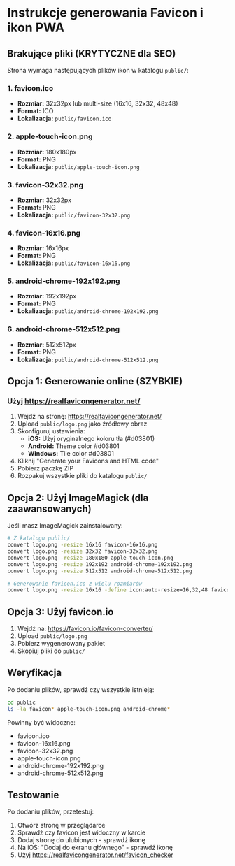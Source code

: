 # Instrukcje generowania Favicon i ikon PWA

## Brakujące pliki (KRYTYCZNE dla SEO)

Strona wymaga następujących plików ikon w katalogu `public/`:

### 1. favicon.ico
- **Rozmiar:** 32x32px lub multi-size (16x16, 32x32, 48x48)
- **Format:** ICO
- **Lokalizacja:** `public/favicon.ico`

### 2. apple-touch-icon.png
- **Rozmiar:** 180x180px
- **Format:** PNG
- **Lokalizacja:** `public/apple-touch-icon.png`

### 3. favicon-32x32.png
- **Rozmiar:** 32x32px
- **Format:** PNG
- **Lokalizacja:** `public/favicon-32x32.png`

### 4. favicon-16x16.png
- **Rozmiar:** 16x16px
- **Format:** PNG
- **Lokalizacja:** `public/favicon-16x16.png`

### 5. android-chrome-192x192.png
- **Rozmiar:** 192x192px
- **Format:** PNG
- **Lokalizacja:** `public/android-chrome-192x192.png`

### 6. android-chrome-512x512.png
- **Rozmiar:** 512x512px
- **Format:** PNG
- **Lokalizacja:** `public/android-chrome-512x512.png`

## Opcja 1: Generowanie online (SZYBKIE)

### Użyj https://realfavicongenerator.net/

1. Wejdź na stronę: https://realfavicongenerator.net/
2. Upload `public/logo.png` jako źródłowy obraz
3. Skonfiguruj ustawienia:
   - **iOS:** Użyj oryginalnego koloru tła (#d03801)
   - **Android:** Theme color #d03801
   - **Windows:** Tile color #d03801
4. Kliknij "Generate your Favicons and HTML code"
5. Pobierz paczkę ZIP
6. Rozpakuj wszystkie pliki do katalogu `public/`

## Opcja 2: Użyj ImageMagick (dla zaawansowanych)

Jeśli masz ImageMagick zainstalowany:

```bash
# Z katalogu public/
convert logo.png -resize 16x16 favicon-16x16.png
convert logo.png -resize 32x32 favicon-32x32.png
convert logo.png -resize 180x180 apple-touch-icon.png
convert logo.png -resize 192x192 android-chrome-192x192.png
convert logo.png -resize 512x512 android-chrome-512x512.png

# Generowanie favicon.ico z wielu rozmiarów
convert logo.png -resize 16x16 -define icon:auto-resize=16,32,48 favicon.ico
```

## Opcja 3: Użyj favicon.io

1. Wejdź na: https://favicon.io/favicon-converter/
2. Upload `public/logo.png`
3. Pobierz wygenerowany pakiet
4. Skopiuj pliki do `public/`

## Weryfikacja

Po dodaniu plików, sprawdź czy wszystkie istnieją:

```bash
cd public
ls -la favicon* apple-touch-icon.png android-chrome*
```

Powinny być widoczne:
- favicon.ico
- favicon-16x16.png
- favicon-32x32.png
- apple-touch-icon.png
- android-chrome-192x192.png
- android-chrome-512x512.png

## Testowanie

Po dodaniu plików, przetestuj:
1. Otwórz stronę w przeglądarce
2. Sprawdź czy favicon jest widoczny w karcie
3. Dodaj stronę do ulubionych - sprawdź ikonę
4. Na iOS: "Dodaj do ekranu głównego" - sprawdź ikonę
5. Użyj https://realfavicongenerator.net/favicon_checker

